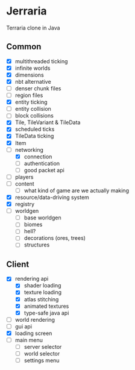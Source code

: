 # Jerraria
Terraria clone in Java

## Common
 - [x] multithreaded ticking
 - [x] infinite worlds
 - [x] dimensions
 - [x] nbt alternative
 - [ ] denser chunk files
 - [ ] region files
 - [x] entity ticking
 - [ ] entity collision
 - [ ] block collisions
 - [x] Tile, TileVariant & TileData
 - [x] scheduled ticks
 - [x] TileData ticking
 - [x] Item
 - [ ] networking
   - [x] connection
   - [ ] authentication
   - [ ] good packet api
 - [ ] players
 - [ ] content
   - [ ] what kind of game are we actually making
 - [x] resource/data-driving system
 - [x] registry
 - [ ] worldgen
   - [ ] base worldgen
   - [ ] biomes
   - [ ] hell?
   - [ ] decorations (ores, trees)
   - [ ] structures

## Client
 - [x] rendering api
   - [x] shader loading
   - [x] texture loading
   - [x] atlas stitching
   - [x] animated textures
   - [x] type-safe java api
 - [ ] world rendering
 - [ ] gui api
 - [x] loading screen
 - [ ] main menu
   - [ ] server selector
   - [ ] world selector
   - [ ] settings menu
